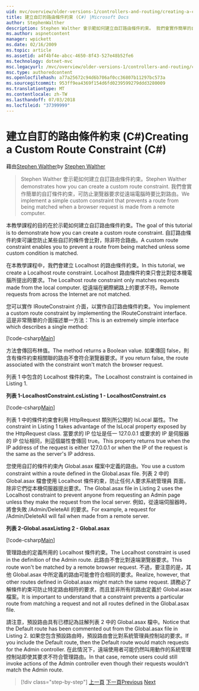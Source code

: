 ```yaml
---
uid: mvc/overview/older-versions-1/controllers-and-routing/creating-a-custom-route-constraint-cs
title: 建立自訂的路由條件約束 (C#) |Microsoft Docs
author: StephenWalther
description: Stephen Walther 會示範如何建立自訂路由條件約束。 我們會實作簡單的自訂條件約束可以防止路由比對 w...
ms.author: aspnetcontent
manager: wpickett
ms.date: 02/16/2009
ms.topic: article
ms.assetid: a4f4bf4e-abcc-4650-8f43-527e48b52fe6
ms.technology: dotnet-mvc
msc.legacyurl: /mvc/overview/older-versions-1/controllers-and-routing/creating-a-custom-route-constraint-cs
msc.type: authoredcontent
ms.openlocfilehash: a77a25672c94d6b706af0cc36807b11297bc573a
ms.sourcegitcommit: 953ff9ea4369f154d6fd0239599279ddd3280009
ms.translationtype: MT
ms.contentlocale: zh-TW
ms.lasthandoff: 07/03/2018
ms.locfileid: "37399999"
---
```

<a name="creating-a-custom-route-constraint-c"></a><span data-ttu-id="9f92e-104">建立自訂的路由條件約束 (C#)</span><span class="sxs-lookup"><span data-stu-id="9f92e-104">Creating a Custom Route Constraint (C#)</span></span>
====================
<span data-ttu-id="9f92e-105">藉由[Stephen Walther](https://github.com/StephenWalther)</span><span class="sxs-lookup"><span data-stu-id="9f92e-105">by [Stephen Walther](https://github.com/StephenWalther)</span></span>

> <span data-ttu-id="9f92e-106">Stephen Walther 會示範如何建立自訂路由條件約束。</span><span class="sxs-lookup"><span data-stu-id="9f92e-106">Stephen Walther demonstrates how you can create a custom route constraint.</span></span> <span data-ttu-id="9f92e-107">我們會實作簡單的自訂條件約束，可防止瀏覽器要求從遠端電腦時要比對路由。</span><span class="sxs-lookup"><span data-stu-id="9f92e-107">We implement a simple custom constraint that prevents a route from being matched when a browser request is made from a remote computer.</span></span>


<span data-ttu-id="9f92e-108">本教學課程的目的在於示範如何建立自訂路由條件約束。</span><span class="sxs-lookup"><span data-stu-id="9f92e-108">The goal of this tutorial is to demonstrate how you can create a custom route constraint.</span></span> <span data-ttu-id="9f92e-109">自訂路由條件約束可讓您防止某些自訂的條件會比對，除非符合路由。</span><span class="sxs-lookup"><span data-stu-id="9f92e-109">A custom route constraint enables you to prevent a route from being matched unless some custom condition is matched.</span></span>

<span data-ttu-id="9f92e-110">在本教學課程中，我們會建立 Localhost 的路由條件約束。</span><span class="sxs-lookup"><span data-stu-id="9f92e-110">In this tutorial, we create a Localhost route constraint.</span></span> <span data-ttu-id="9f92e-111">Localhost 路由條件約束只會比對從本機電腦所提出的要求。</span><span class="sxs-lookup"><span data-stu-id="9f92e-111">The Localhost route constraint only matches requests made from the local computer.</span></span> <span data-ttu-id="9f92e-112">從遠端在網際網路上的要求不符。</span><span class="sxs-lookup"><span data-stu-id="9f92e-112">Remote requests from across the Internet are not matched.</span></span>

<span data-ttu-id="9f92e-113">您可以實作 IRouteConstraint 介面，以實作自訂路由條件約束。</span><span class="sxs-lookup"><span data-stu-id="9f92e-113">You implement a custom route constraint by implementing the IRouteConstraint interface.</span></span> <span data-ttu-id="9f92e-114">這是非常簡單的介面描述單一方法：</span><span class="sxs-lookup"><span data-stu-id="9f92e-114">This is an extremely simple interface which describes a single method:</span></span>

[!code-csharp[Main](creating-a-custom-route-constraint-cs/samples/sample1.cs)]

<span data-ttu-id="9f92e-115">方法會傳回布林值。</span><span class="sxs-lookup"><span data-stu-id="9f92e-115">The method returns a Boolean value.</span></span> <span data-ttu-id="9f92e-116">如果傳回 false，則含有條件約束相關聯的路由不會符合瀏覽器要求。</span><span class="sxs-lookup"><span data-stu-id="9f92e-116">If you return false, the route associated with the constraint won't match the browser request.</span></span>

<span data-ttu-id="9f92e-117">列表 1 中包含的 Localhost 條件約束。</span><span class="sxs-lookup"><span data-stu-id="9f92e-117">The Localhost constraint is contained in Listing 1.</span></span>

<span data-ttu-id="9f92e-118">**列表 1-LocalhostConstraint.cs**</span><span class="sxs-lookup"><span data-stu-id="9f92e-118">**Listing 1 - LocalhostConstraint.cs**</span></span>

[!code-csharp[Main](creating-a-custom-route-constraint-cs/samples/sample2.cs)]

<span data-ttu-id="9f92e-119">列表 1 中的條件約束會利用 HttpRequest 類別所公開的 IsLocal 屬性。</span><span class="sxs-lookup"><span data-stu-id="9f92e-119">The constraint in Listing 1 takes advantage of the IsLocal property exposed by the HttpRequest class.</span></span> <span data-ttu-id="9f92e-120">當要求的 IP 位址是任一 127.0.0.1 或要求的 IP 是伺服器的 IP 位址相同，則這個屬性會傳回 true。</span><span class="sxs-lookup"><span data-stu-id="9f92e-120">This property returns true when the IP address of the request is either 127.0.0.1 or when the IP of the request is the same as the server's IP address.</span></span>

<span data-ttu-id="9f92e-121">您使用自訂的條件約束內 Global.asax 檔案中定義的路由。</span><span class="sxs-lookup"><span data-stu-id="9f92e-121">You use a custom constraint within a route defined in the Global.asax file.</span></span> <span data-ttu-id="9f92e-122">列表 2 中的 Global.asax 檔會使用 Localhost 條件約束，防止任何人要求系統管理員 頁面，除非它們從本機伺服器提出要求。</span><span class="sxs-lookup"><span data-stu-id="9f92e-122">The Global.asax file in Listing 2 uses the Localhost constraint to prevent anyone from requesting an Admin page unless they make the request from the local server.</span></span> <span data-ttu-id="9f92e-123">例如，從遠端伺服器時，將會失敗 /Admin/DeleteAll 的要求。</span><span class="sxs-lookup"><span data-stu-id="9f92e-123">For example, a request for /Admin/DeleteAll will fail when made from a remote server.</span></span>

<span data-ttu-id="9f92e-124">**列表 2-Global.asax**</span><span class="sxs-lookup"><span data-stu-id="9f92e-124">**Listing 2 - Global.asax**</span></span>

[!code-csharp[Main](creating-a-custom-route-constraint-cs/samples/sample3.cs)]

<span data-ttu-id="9f92e-125">管理路由的定義所用的 Localhost 條件約束。</span><span class="sxs-lookup"><span data-stu-id="9f92e-125">The Localhost constraint is used in the definition of the Admin route.</span></span> <span data-ttu-id="9f92e-126">此路由不會比對遠端瀏覽器要求。</span><span class="sxs-lookup"><span data-stu-id="9f92e-126">This route won't be matched by a remote browser request.</span></span> <span data-ttu-id="9f92e-127">不過，要注意的是，其他 Global.asax 中所定義的路由可能會符合相同的要求。</span><span class="sxs-lookup"><span data-stu-id="9f92e-127">Realize, however, that other routes defined in Global.asax might match the same request.</span></span> <span data-ttu-id="9f92e-128">請務必了解條件約束可防止特定路由相符的要求，而且並非所有的路由定義於 Global.asax 檔案。</span><span class="sxs-lookup"><span data-stu-id="9f92e-128">It is important to understand that a constraint prevents a particular route from matching a request and not all routes defined in the Global.asax file.</span></span>

<span data-ttu-id="9f92e-129">請注意，預設路由具有已標記為註解列表 2 中的 Global.asax 檔中。</span><span class="sxs-lookup"><span data-stu-id="9f92e-129">Notice that the Default route has been commented out from the Global.asax file in Listing 2.</span></span> <span data-ttu-id="9f92e-130">如果您包含預設路由時，預設路由會比對系統管理員控制站的要求。</span><span class="sxs-lookup"><span data-stu-id="9f92e-130">If you include the Default route, then the Default route would match requests for the Admin controller.</span></span> <span data-ttu-id="9f92e-131">在此情況下，遠端使用者可能仍然叫用動作的系統管理控制站即使其要求不符合管理路由。</span><span class="sxs-lookup"><span data-stu-id="9f92e-131">In that case, remote users could still invoke actions of the Admin controller even though their requests wouldn't match the Admin route.</span></span>

> [!div class="step-by-step"]
> <span data-ttu-id="9f92e-132">[上一頁](creating-a-route-constraint-cs.md)
> [下一頁](asp-net-mvc-controller-overview-vb.md)</span><span class="sxs-lookup"><span data-stu-id="9f92e-132">[Previous](creating-a-route-constraint-cs.md)
[Next](asp-net-mvc-controller-overview-vb.md)</span></span>
